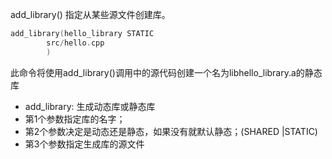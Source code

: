 add_library() 指定从某些源文件创建库。

```c
add_library(hello_library STATIC
        src/hello.cpp
        )
```

此命令将使用add_library()调用中的源代码创建一个名为libhello_library.a的静态库
- add_library: 生成动态库或静态库
 - 第1个参数指定库的名字；
 - 第2个参数决定是动态还是静态，如果没有就默认静态；(SHARED |STATIC)
 - 第3个参数指定生成库的源文件